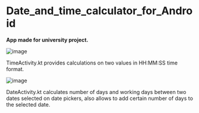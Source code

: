 # Date_and_time_calculator_for_Android
__App made for university project.__<br>

![image](https://user-images.githubusercontent.com/55097930/232544730-5df11c8a-e5bd-4a32-b3f6-209d1a130323.png)

TimeActivity.kt provides calculations on two values in HH:MM:SS time format.

![image](https://user-images.githubusercontent.com/55097930/232544873-ebee3f7e-2a12-4d01-9c3a-6d70f16ccd69.png)

DateActivity.kt calculates number of days and working days between two dates selected on date pickers, also allows to add certain number of days to the selected date.
